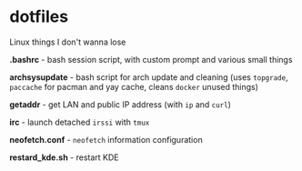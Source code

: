 # dotfiles
Linux things I don't wanna lose

**.bashrc** - bash session script, with custom prompt and various small things

**archsysupdate** - bash script for arch update and cleaning (uses `topgrade`, `paccache` for pacman and yay cache, cleans `docker` unused things)

**getaddr** - get LAN and public IP address (with `ip` and `curl`)

**irc** - launch detached `irssi` with `tmux`

**neofetch.conf** - `neofetch` information configuration

**restard_kde.sh** - restart KDE